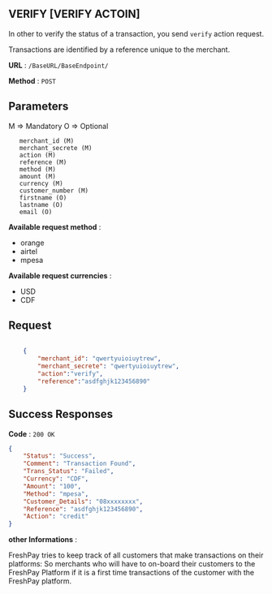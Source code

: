 ##  VERIFY [VERIFY ACTOIN]

In other to verify the status of a transaction, you send `verify` action request.
 
Transactions are identified by a reference unique to the merchant.



**URL** : `/BaseURL/BaseEndpoint/`

**Method** : `POST`

## Parameters

M => Mandatory
O => Optional
 
       merchant_id (M)
       merchant_secrete (M)
       action (M)
       reference (M)
       method (M)
       amount (M)
       currency (M)
       customer_number (M)
       firstname (O)
       lastname (O)
       email (O)
    

**Available request method** : 

* orange
* airtel
* mpesa


**Available request currencies** : 

* USD
* CDF 

## Request
 
 
```json

    {
        "merchant_id": "qwertyuioiuytrew",
        "merchant_secrete": "qwertyuioiuytrew",
        "action":"verify",
        "reference":"asdfghjk123456890"
    }
```

## Success Responses
 

**Code** : `200 OK`
 
 
```json
{
    "Status": "Success",
    "Comment": "Transaction Found",
    "Trans_Status": "Failed",
    "Currency": "CDF",
    "Amount": "100",
    "Method": "mpesa",
    "Customer_Details": "08xxxxxxxx",
    "Reference": "asdfghjk123456890",
    "Action": "credit"
}
```


**other Informations** : 

FreshPay tries to keep track of all customers that make transactions on their platforms: So merchants who will have to on-board their customers to the FreshPay Platform
if it is a first time transactions of the customer with the FreshPay platform.
 